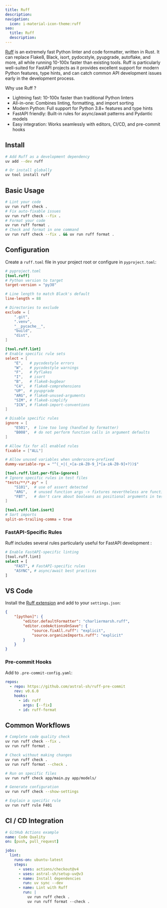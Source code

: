 ```yaml
---
title: Ruff
description: 
navigation:
  icon: i-material-icon-theme:ruff
seo:
  title: Ruff
  description: 
---
```


[Ruff](https://github.com/astral-sh/ruff) is an extremely fast Python linter and code formatter, written in Rust. It can replace Flake8, Black, isort, pydocstyle, pyupgrade, autoflake, and more, all while running 10-100x faster than existing tools.
Ruff is particularly well-suited for FastAPI projects as it provides excellent support for modern Python features, type hints, and can catch common API development issues early in the development process.

Why use Ruff ?

- Lightning fast: 10-100x faster than traditional Python linters
- All-in-one: Combines linting, formatting, and import sorting
- Modern Python: Full support for Python 3.8+ features and type hints
- FastAPI friendly: Built-in rules for async/await patterns and Pydantic models
- Easy integration: Works seamlessly with editors, CI/CD, and pre-commit hooks

## Install

```sh
# Add Ruff as a development dependency
uv add --dev ruff

# Or install globally
uv tool install ruff
```

## Basic Usage

```sh
# Lint your code
uv run ruff check .
# Fix auto-fixable issues
uv run ruff check --fix .
# Format your code
uv run ruff format .
# Check and format in one command
uv run ruff check --fix . && uv run ruff format .
```

## Configuration

Create a `ruff.toml` file in your project root or configure in `pyproject.toml`:

```toml
# pyproject.toml
[tool.ruff]
# Python version to target
target-version = "py38"

# Line length to match Black's default
line-length = 88

# Directories to exclude
exclude = [
    ".git",
    ".venv",
    "__pycache__",
    "build",
    "dist",
]

[tool.ruff.lint]
# Enable specific rule sets
select = [
    "E",   # pycodestyle errors
    "W",   # pycodestyle warnings
    "F",   # Pyflakes
    "I",   # isort
    "B",   # flake8-bugbear
    "C4",  # flake8-comprehensions
    "UP",  # pyupgrade
    "ARG", # flake8-unused-arguments
    "SIM", # flake8-simplify
    "ICN", # flake8-import-conventions
]

# Disable specific rules
ignore = [
    "E501",  # line too long (handled by formatter)
    "B008",  # do not perform function calls in argument defaults
]

# Allow fix for all enabled rules
fixable = ["ALL"]

# Allow unused variables when underscore-prefixed
dummy-variable-rgx = "^(_+|(_+[a-zA-Z0-9_]*[a-zA-Z0-9]+?))$"

[tool.ruff.lint.per-file-ignores]
# Ignore specific rules in test files
"tests/**/*.py" = [
    "S101",  # use of assert detected
    "ARG",   # unused function args -> fixtures nevertheless are functionally relevant
    "FBT",   # don't care about booleans as positional arguments in tests
]

[tool.ruff.lint.isort]
# Sort imports
split-on-trailing-comma = true
```

### FastAPI-Specific Rules

Ruff includes several rules particularly useful for FastAPI development :

```sh
# Enable FastAPI-specific linting
[tool.ruff.lint]
select = [
    "FAST", # FastAPI-specific rules
    "ASYNC", # async/await best practices
]
```

## VS Code

Install the [Ruff extension](https://marketplace.visualstudio.com/items?itemName=charliermarsh.ruff) and add to your `settings.json`:

```json
{
    "[python]": {
        "editor.defaultFormatter": "charliermarsh.ruff",
        "editor.codeActionsOnSave": {
            "source.fixAll.ruff": "explicit",
            "source.organizeImports.ruff": "explicit"
        }
    }
}
```

### Pre-commit Hooks

Add to `.pre-commit-config.yaml`:

```yaml
repos:
  - repo: https://github.com/astral-sh/ruff-pre-commit
    rev: v0.6.0
    hooks:
      - id: ruff
        args: [--fix]
      - id: ruff-format
```

## Common Workflows

```sh
# Complete code quality check
uv run ruff check --fix .
uv run ruff format .

# Check without making changes
uv run ruff check .
uv run ruff format --check .

# Run on specific files
uv run ruff check app/main.py app/models/

# Generate configuration
uv run ruff check --show-settings

# Explain a specific rule
uv run ruff rule F401
```

## CI / CD Integration

```yaml
# GitHub Actions example
name: Code Quality
on: [push, pull_request]

jobs:
  lint:
    runs-on: ubuntu-latest
    steps:
      - uses: actions/checkout@v4
      - uses: astral-sh/setup-uv@v3
      - name: Install dependencies
        run: uv sync --dev
      - name: Lint with Ruff
        run: |
          uv run ruff check .
          uv run ruff format --check .
```
